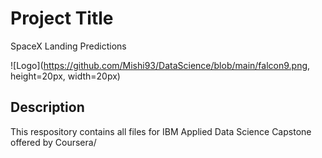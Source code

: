 # Project Title

SpaceX Landing Predictions

![Logo](https://github.com/Mishi93/DataScience/blob/main/falcon9.png, height=20px, width=20px)

## Description

This respository contains all files for IBM Applied Data Science Capstone offered by Coursera/
